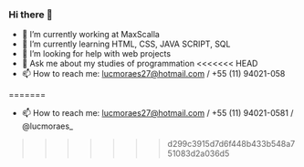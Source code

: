 ### Hi there 👋

- 🔭 I’m currently working at MaxScalla 
- 🌱 I’m currently learning HTML, CSS, JAVA SCRIPT, SQL
- 🤔 I’m looking for help with web projects
- 💬 Ask me about my studies of programmation
<<<<<<< HEAD
- 📫 How to reach me: lucmoraes27@hotmail.com / +55 (11) 94021-058


=======
- 📫 How to reach me: lucmoraes27@hotmail.com / +55 (11) 94021-0581 / @lucmoraes_
>>>>>>> d299c3915d7d6f448b433b548a751083d2a036d5
